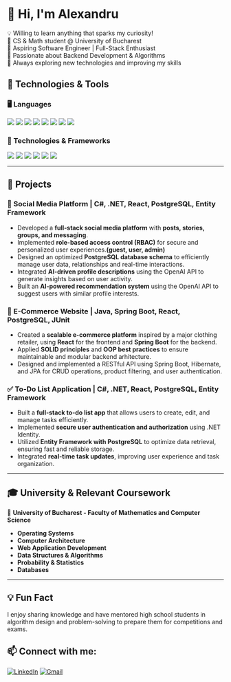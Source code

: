 # 👋 Hi, I'm Alexandru
💡 Willing to learn anything that sparks my curiosity!  
🔹 CS & Math student @ University of Bucharest  
🔹 Aspiring Software Engineer | Full-Stack Enthusiast  
🔹 Passionate about Backend Development & Algorithms  
🔹 Always exploring new technologies and improving my skills  


## 🔧 Technologies & Tools  

### 🖥️ Languages  
<p align="left">
  <img src="https://img.shields.io/badge/-C%23-239120?logo=c-sharp&logoColor=white"/>
  <img src="https://img.shields.io/badge/-Python-3776AB?logo=python&logoColor=white"/>
  <img src="https://shields.io/badge/JavaScript-F7DF1E?logo=JavaScript&logoColor=000"/>
  <img src="https://img.shields.io/badge/-Java-007396?logo=java&logoColor=white"/>
  <img src="https://img.shields.io/badge/-PostgreSQL-4169E1?logo=postgresql&logoColor=white"/>
  <img src="https://img.shields.io/badge/-CSS3-1572B6?logo=css3&logoColor=white"/>
  <img src="https://img.shields.io/badge/-C++-blue?logo=cplusplus"/>
  <img src="https://img.shields.io/badge/-Assembly-525252?logo=assemblyscript&logoColor=white"/>
</p>

### 🚀 Technologies & Frameworks  
<p align="left">
  <img src="https://img.shields.io/badge/-.NET-512BD4?logo=dotnet&logoColor=white"/>
  <img src="https://img.shields.io/badge/-React-61DAFB?logo=react&logoColor=white"/>
  <img src="https://img.shields.io/badge/-Spring%20Boot-6DB33F?logo=spring&logoColor=white"/>
  <img src="https://img.shields.io/badge/-Git-F05032?logo=git&logoColor=white"/>
  <img src="https://img.shields.io/badge/-Docker-2496ED?logo=docker&logoColor=white"/>
  <img src="https://img.shields.io/badge/-Linux-FCC624?logo=linux&logoColor=black"/>
</p>


---

## 🚀 Projects

### 📸 Social Media Platform | C#, .NET, React, PostgreSQL, Entity Framework
- Developed a **full-stack social media platform** with **posts, stories, groups, and messaging**.  
- Implemented **role-based access control (RBAC)** for secure and personalized user experiences.**(guest, user, admin)**
- Designed an optimized **PostgreSQL database schema** to efficiently manage user data, relationships and real-time interactions.  
- Integrated **AI-driven profile descriptions** using the OpenAI API to generate insights based on user activity.  
- Built an **AI-powered recommendation system** using the OpenAI API to suggest users with similar profile interests.  

### 🛒 E-Commerce Website | Java, Spring Boot, React, PostgreSQL, JUnit
- Created a **scalable e-commerce platform** inspired by a major clothing retailer, using **React** for the frontend and **Spring Boot** for the backend.  
- Applied **SOLID principles** and **OOP best practices** to ensure maintainable and modular backend arhitecture.
- Designed and implemented a RESTful API using Spring Boot, Hibernate, and JPA for CRUD operations, product filtering, and user authentication.

### ✅ To-Do List Application | C#, .NET, React, PostgreSQL, Entity Framework
- Built a **full-stack to-do list app** that allows users to create, edit, and manage tasks efficiently.  
- Implemented **secure user authentication and authorization** using .NET Identity.  
- Utilized **Entity Framework with PostgreSQL** to optimize data retrieval, ensuring fast and reliable storage.  
- Integrated **real-time task updates**, improving user experience and task organization.  

---

## 🎓 University & Relevant Coursework
📍 **University of Bucharest - Faculty of Mathematics and Computer Science**  
- **Operating Systems**  
- **Computer Architecture**  
- **Web Application Development**  
- **Data Structures & Algorithms**  
- **Probability & Statistics**  
- **Databases**  

---

## 💡 Fun Fact
I enjoy sharing knowledge and have mentored high school students in algorithm design and problem-solving to prepare them for competitions and exams.


## 📫 Connect with me:
[![LinkedIn](https://custom-icon-badges.demolab.com/badge/LinkedIn-0A66C2?logo=linkedin-white&logoColor=fff)](https://linkedin.com/in/alex-el-abassi)
[![Gmail](https://img.shields.io/badge/Gmail-D14836?logo=gmail&logoColor=white)](alexandrutamer@gmail.com)
